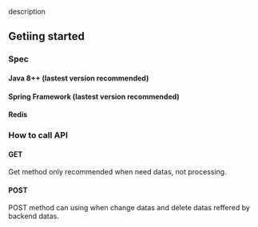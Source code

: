 description

## Getiing started

### Spec

#### Java 8++ (lastest version recommended)
#### Spring Framework (lastest version recommended)
#### Redis


### How to call API

#### GET

Get method only recommended when need datas, not processing.

#### POST

POST method can using when change datas and delete datas reffered by backend datas.

